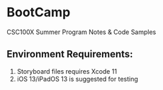 # BootCamp
CSC100X Summer Program Notes &amp; Code Samples

## Environment Requirements:
1. Storyboard files requires Xcode 11
2. iOS 13/iPadOS 13 is suggested for testing
